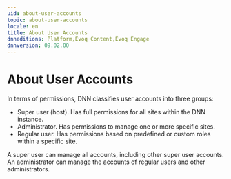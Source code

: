 ```yaml
---
uid: about-user-accounts
topic: about-user-accounts
locale: en
title: About User Accounts
dnneditions: Platform,Evoq Content,Evoq Engage
dnnversion: 09.02.00
---
```


# About User Accounts

In terms of permissions, DNN classifies user accounts into three groups:

*   Super user (host). Has full permissions for all sites within the DNN instance.
*   Administrator. Has permissions to manage one or more specific sites.
*   Regular user. Has permissions based on predefined or custom roles within a specific site.

A super user can manage all accounts, including other super user accounts. An administrator can manage the accounts of regular users and other administrators.